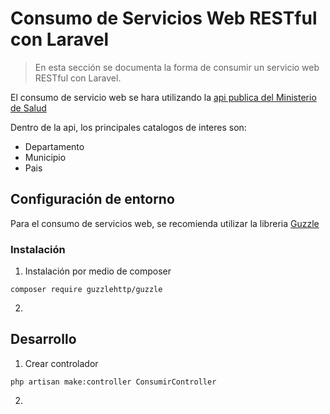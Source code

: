 # Consumo de Servicios Web RESTful con Laravel

> En esta sección se documenta la forma de consumir un servicio web RESTful con Laravel.

El consumo de servicio web se hara utilizando la [api publica del Ministerio de Salud](#https://api.salud.gob.sv/)

Dentro de la api, los principales catalogos de interes son:
* Departamento
* Municipio
* Pais

## Configuración de entorno
Para el consumo de servicios web, se recomienda utilizar la libreria [Guzzle](#https://github.com/guzzle/guzzle)

### Instalación 
1. Instalación por medio de composer
```
composer require guzzlehttp/guzzle
```

2. 

## Desarrollo

1. Crear controlador
```
php artisan make:controller ConsumirController
```
2. 


